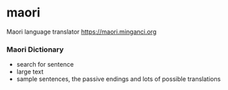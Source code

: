 # maori
Maori language translator https://maori.minganci.org

### Maori Dictionary

- search for sentence
- large text
- sample sentences, the passive endings and lots of possible translations
